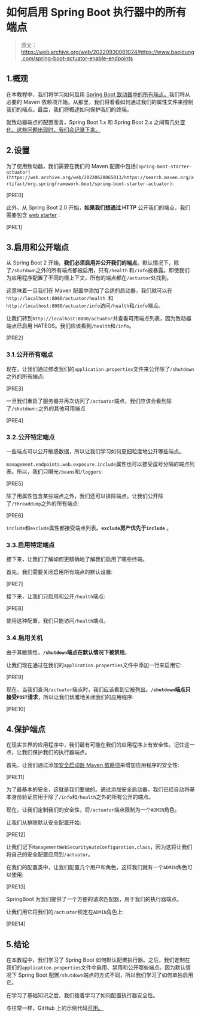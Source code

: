 # 如何启用 Spring Boot 执行器中的所有端点

> 原文：<https://web.archive.org/web/20220930061024/https://www.baeldung.com/spring-boot-actuator-enable-endpoints>

## 1.概观

在本教程中，我们将学习如何启用 [Spring Boot 致动器中的所有端点。](/web/20220628065013/https://www.baeldung.com/spring-boot-actuators)我们将从必要的 Maven 依赖项开始。从那里，我们将看看如何通过我们的属性文件来控制我们的端点。最后，我们将概述如何保护我们的终端。

就致动器端点的配置而言，Spring Boot 1.x 和 Spring Boot 2.x 之间有几处[变化。这些问题出现时，我们会记录下来。](/web/20220628065013/https://www.baeldung.com/spring-boot-actuators)

## 2.设置

为了使用致动器，我们需要在我们的 Maven 配置中包括`[spring-boot-starter-actuator](https://web.archive.org/web/20220628065013/https://search.maven.org/artifact/org.springframework.boot/spring-boot-starter-actuator)`:

[PRE0]

此外，从 Spring Boot 2.0 开始，**如果我们想通过 HTTP** 公开我们的端点，我们需要包含 [web starter](https://web.archive.org/web/20220628065013/https://search.maven.org/artifact/org.springframework.boot/spring-boot-starter-web) :

[PRE1]

## 3.启用和公开端点

从 Spring Boot 2 开始，**我们必须启用并公开我们的端点**。默认情况下，除了`/shutdown`之外的所有端点都被启用，只有`/health` 和`/info`被暴露。即使我们为应用程序配置了不同的根上下文，所有的端点都在`/actuator`处找到。

这意味着一旦我们在 Maven 配置中添加了合适的启动器，我们就可以在`http://localhost:8080/actuator/health `和`http://localhost:8080/actuator/info`访问`/health`和`/info`端点。

让我们转到`http://localhost:8080/actuator`并查看可用端点列表，因为致动器端点已启用 HATEOS。我们应该看到`/health`和`/info`。

[PRE2]

### 3.1.公开所有端点

现在，让我们通过修改我们的`application.properties`文件来公开除了`/shutdown`之外的所有端点:

[PRE3]

一旦我们重启了服务器并再次访问了`/actuator`端点，我们应该会看到除了`/shutdown:`之外的其他可用端点

[PRE4]

### 3.2.公开特定端点

一些端点可以公开敏感数据，所以让我们学习如何更细粒度地公开哪些端点。

`management.endpoints.web.exposure.include`属性也可以接受逗号分隔的端点列表。所以，我们只曝光`/beans`和`/loggers`:

[PRE5]

除了用属性包含某些端点之外，我们还可以排除端点。让我们公开除了`/threaddump`之外的所有端点:

[PRE6]

`include`和`exclude`属性都接受端点列表。**`exclude`房产优先于`include`** 。

### 3.3.启用特定端点

接下来，让我们了解如何更精确地了解我们启用了哪些终端。

首先，我们需要关闭启用所有端点的默认设置:

[PRE7]

接下来，让我们只启用和公开`/health`端点:

[PRE8]

使用这种配置，我们只能访问`/health`端点。

### 3.4.启用关机

由于其敏感性，**`/shutdown`端点在默认情况下被禁用**。

让我们现在通过在我们的`application.properties`文件中添加一行来启用它:

[PRE9]

现在，当我们查询`/actuator`端点时，我们应该看到它被列出。**`/shutdown`端点只接受`POST`请求**，所以让我们优雅地关闭我们的应用程序:

[PRE10]

## 4.保护端点

在现实世界的应用程序中，我们最有可能在我们的应用程序上有安全性。记住这一点，让我们保护我们的执行器端点。

首先，让我们通过添加[安全启动器 Maven 依赖项](https://web.archive.org/web/20220628065013/https://search.maven.org/search?q=g:org.springframework.boot%20AND%20a:spring-boot-starter-security)来增加应用程序的安全性:

[PRE11]

为了最基本的安全，这就是我们要做的。通过添加安全启动器，我们已经自动将基本身份验证应用于除了`/info`和`/health`之外的所有公开的端点。

现在，让我们定制我们的安全性，将`/actuator`端点限制为一个`ADMIN`角色。

让我们从排除默认安全配置开始:

[PRE12]

让我们记下`ManagementWebSecurityAutoConfiguration.class`，因为这将让我们将自己的安全配置应用到`/actuator`。

在我们的配置类中，让我们配置几个用户和角色，这样我们就有一个`ADMIN`角色可以使用:

[PRE13]

SpringBoot 为我们提供了一个方便的请求匹配器，用于我们的执行器端点。

让我们用它将我们的`/actuator`锁定在`ADMIN`角色上:

[PRE14]

## 5.结论

在本教程中，我们学习了 Spring Boot 如何默认配置执行器。之后，我们定制在我们的`application.properties`文件中启用、禁用和公开哪些端点。因为默认情况下 Spring Boot 配置`/shutdown`端点的方式不同，所以我们学习了如何单独启用它。

在学习了基础知识之后，我们接着学习了如何配置执行器安全性。

与往常一样，GitHub 上的示例代码[可用。](https://web.archive.org/web/20220628065013/https://github.com/eugenp/tutorials/tree/master/spring-boot-modules/spring-boot-actuator)
